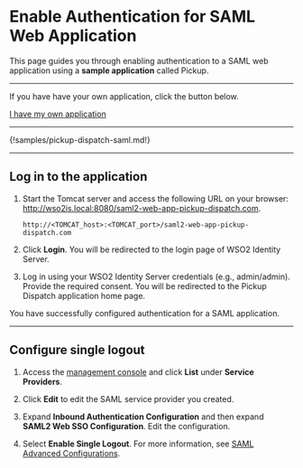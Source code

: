 # Enable Authentication for SAML Web Application

This page guides you through enabling authentication to a SAML web application using a **sample application** called Pickup. 

----
If you have have your own application, click the button below.

<a class="samplebtn_a" href="../../guides/authentication/regular-webapp-oidc" target="_blank" rel="nofollow noopener">I have my own application</a>

----

{!samples/pickup-dispatch-saml.md!}

----

## Log in to the application

1. Start the Tomcat server and access the following URL on your browser: <http://wso2is.local:8080/saml2-web-app-pickup-dispatch.com>.

	```
	http://<TOMCAT_host>:<TOMCAT_port>/saml2-web-app-pickup-dispatch.com
	```

2. Click **Login**. You will be redirected to the login page of WSO2 Identity Server. 

3. Log in using your WSO2 Identity Server credentials (e.g., admin/admin). Provide the required consent. You will be redirected to the Pickup Dispatch application home page.

You have successfully configured authentication for a SAML application.

----

## Configure single logout

1. Access the [management console]() and click **List** under **Service Providers**. 

2. Click **Edit** to edit the SAML service provider you created.

3. Expand **Inbound Authentication Configuration** and then expand **SAML2 Web SSO Configuration**. Edit the configuration.

4. Select **Enable Single Logout**. For more information, see [SAML Advanced Configurations](../../guides/authentication/saml-app-config-advanced#enable-single-logout).
